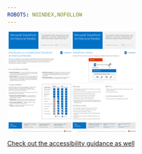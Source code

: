 ```yaml
---
ROBOTS: NOINDEX,NOFOLLOW
---
```


![Thumbnail for posters](media/testfile.png)

[Check out the accessibility guidance as well](https://technet.microsoft.com/library/mt790686(v=office.16).aspx)
